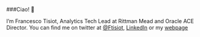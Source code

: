 ###Ciao! 👋

I’m Francesco Tisiot, Analytics Tech Lead at Rittman Mead and Oracle ACE Director. You can find me on twitter at [@Ftisiot](https://twitter.com/FTisiot), [LinkedIn](https://www.linkedin.com/in/francescotisiot/) or my [webpage](https://ftisiot.net)
 

